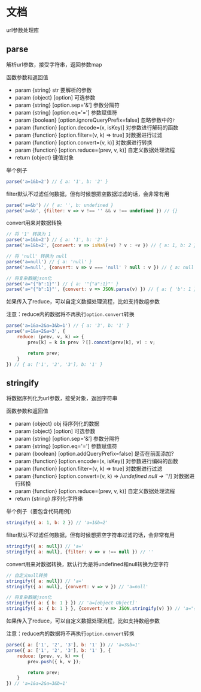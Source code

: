# 文档
url参数处理库

## parse
解析url参数，接受字符串，返回参数map

函数参数和返回值

- param {string} str 要解析的参数
- param {object} [option] 可选参数
- param {string} [option.sep='&'] 参数分隔符
- param {string} [option.eq='='] 参数赋值符
- param {boolean} [option.ignoreQueryPrefix=false] 忽略参数中的`?`
- param {function} [option.decode=(x, isKey)] 对参数进行解码的函数
- param {function} [option.filter=(v, k) => true] 对数据进行过滤
- param {function} [option.convert=(v, k)] 对数据进行转换
- param {function} [option.reduce=(prev, v, k)] 自定义数据处理流程
- return {object} 键值对象

举个例子

```js
parse('a=1&b=2') // { a: '1', b: '2' }
```

filter默认不过滤任何数据，但有时候想把空数据过滤的话，会非常有用

```js
parse('a=&b') // { a: '', b: undefined }
parse('a=&b', {filter: v => v !== '' && v !== undefined }) // {}
```

convert用来对数据转换

```js
// 将 '1' 转换为 1
parse('a=1&b=2') // { a: '1', b: '2' }
parse('a=1&b=2', {convert: v => isNaN(+v) ? v : +v }) // { a: 1, b: 2 }

// 将 'null' 转换为 null
parse('a=null') // { a: 'null' }
parse('a=null', {convert: v => v === 'null' ? null : v }) // { a: null }

// 将复杂数据json化
parse('a="{"b":1}"') // { a: '"{"a":1}"' }
parse('a="{"b":1}"', {convert: v => JSON.parse(v) }) // { a: { 'b': 1 } }
```

如果传入了reduce，可以自定义数据处理流程，比如支持数组参数

注意：reduce内的数据将不再执行`option.convert`转换

```js
parse('a=1&a=2&a=3&b=1') // { a: '3', b: '1' }
parse('a=1&a=2&a=3', {
    reduce: (prev, v, k) => {
        prev[k] = k in prev ？[].concat(prev[k], v) : v;

        return prev;
    }
}) // { a: ['1', '2', '3'], b: '1' }
```

## stringify
将数据序列化为url参数，接受对象，返回字符串

函数参数和返回值

- param {object} obj 待序列化的数据
- param {object} [option] 可选参数
- param {string} [option.sep='&'] 参数分隔符
- param {string} [option.eq='='] 参数赋值符
- param {boolean} [option.addQueryPrefix=false] 是否在前面添加?
- param {function} [option.encode=(x, isKey)] 对参数进行编码的函数
- param {function} [option.filter=(v, k) => true] 对数据进行过滤
- param {function} [option.convert=(v, k) => /*undefined null -> ''*/] 对数据进行转换
- param {function} [option.reduce=(prev, v, k)] 自定义数据处理流程
- return {string} 序列化字符串

举个例子（要包含代码用例）

```js
stringify({ a: 1, b: 2 }) // 'a=1&b=2'
```

filter默认不过滤任何数据，但有时候想把空字符串过滤的话，会非常有用

```js
stringify({ a: null}) // 'a='
stringify({ a: null}, {filter: v => v !== null }) // ''
```

convert用来对数据转换，默认行为是将undefined和null转换为空字符

```js
// 自定义null转换
stringify({ a: null}) // 'a='
stringify({ a: null}, {convert: v => v }) // 'a=null'

// 将复杂数据json化
stringify({ a: { b: 1 } }) // 'a=[object Object]'
stringify({ a: { b: 1 } }, {convert: v => JSON.stringify(v) }) // 'a="{"b":1}"'
```

如果传入了reduce，可以自定义数据处理流程，比如支持数组参数

注意：reduce内的数据将不再执行`option.convert`转换

```js
parse({ a: ['1', '2', '3'], b: '1' }) // 'a=3&b=1'
parse({ a: ['1', '2', '3'], b: '1' }, {
    reduce: (prev, v, k) => {
        prev.push({ k, v });

        return prev;
    }
}) // 'a=1&a=2&a=3&b=1'
```
